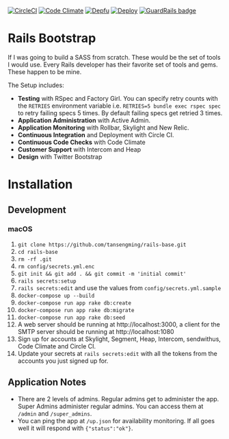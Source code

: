 [![CircleCI](https://circleci.com/gh/tansengming/rails-base/tree/develop.svg)](https://circleci.com/gh/tansengming/rails-base/tree/develop)
[![Code Climate](https://codeclimate.com/github/tansengming/rails-base.png)](https://codeclimate.com/github/tansengming/rails-base)
[![Depfu](https://badges.depfu.com/badges/238d26e5741b585f9f886753fe8ef147/count.svg)](https://depfu.com/github/tansengming/rails-base?project=Bundler)
[![Deploy](https://www.herokucdn.com/deploy/button.png)](https://heroku.com/deploy?template=https://github.com/tansengming/rails-base/tree/develop) [![GuardRails badge](https://badges.production.guardrails.io/r0flc0pt4/testing-rails-base.svg)](https://www.guardrails.io)

# Rails Bootstrap

If I was going to build a SASS from scratch. These would be the set of tools I would use. Every Rails developer has their favorite set of tools and gems. These happen to be mine.

The Setup includes:

- **Testing** with RSpec and Factory Girl. You can specify retry counts with the `RETRIES` environment variable i.e. `RETRIES=5 bundle exec rspec spec` to retry failing specs 5 times. By default failing specs get retried 3 times.
- **Application Administration** with Active Admin.
- **Application Monitoring** with Rollbar, Skylight and New Relic.
- **Continuous Integration** and Deployment with Circle CI.
- **Continuous Code Checks** with Code Climate
- **Customer Support** with Intercom and Heap
- **Design** with Twitter Bootstrap

# Installation

## Development

### macOS

1. `git clone https://github.com/tansengming/rails-base.git`
1. `cd rails-base`
1. `rm -rf .git`
1. `rm config/secrets.yml.enc`
1. `git init && git add . && git commit -m 'initial commit'`
1. `rails secrets:setup`
1. `rails secrets:edit` and use the values from `config/secrets.yml.sample`
1. `docker-compose up --build`
1. `docker-compose run app rake db:create`
1. `docker-compose run app rake db:migrate`
1. `docker-compose run app rake db:seed`
1. A web server should be running at http://localhost:3000, a client for the SMTP server should be running at http://localhost:1080
1. Sign up for accounts at Skylight, Segment, Heap, Intercom, sendwithus, Code Climate and Circle CI.
1. Update your secrets at `rails secrets:edit` with all the tokens from the accounts you just signed up for.

## Application Notes
- There are 2 levels of admins. Regular admins get to administer the app. Super Admins administer regular admins. You can access them at `/admin` and `/super_admins`.
- You can ping the app at `/up.json` for availability monitoring. If all goes well it will respond with `{"status":"ok"}`.
